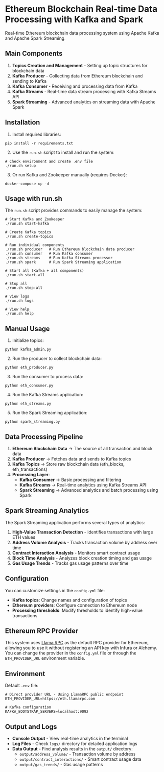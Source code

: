 # Ethereum Blockchain Real-time Data Processing with Kafka and Spark

Real-time Ethereum blockchain data processing system using Apache Kafka and Apache Spark Streaming.

## Main Components

1. **Topics Creation and Management** - Setting up topic structures for blockchain data
2. **Kafka Producer** - Collecting data from Ethereum blockchain and sending to Kafka
3. **Kafka Consumer** - Receiving and processing data from Kafka
4. **Kafka Streams** - Real-time data stream processing with Kafka Streams API
5. **Spark Streaming** - Advanced analytics on streaming data with Apache Spark

## Installation

1. Install required libraries:
```
pip install -r requirements.txt
```

2. Use the `run.sh` script to install and run the system:
```
# Check environment and create .env file
./run.sh setup
```

3. Or run Kafka and Zookeeper manually (requires Docker):
```
docker-compose up -d
```

## Usage with run.sh

The `run.sh` script provides commands to easily manage the system:

```
# Start Kafka and Zookeeper
./run.sh start-kafka

# Create Kafka topics
./run.sh create-topics

# Run individual components
./run.sh producer   # Run Ethereum blockchain data producer
./run.sh consumer   # Run Kafka consumer
./run.sh streams    # Run Kafka Streams processor
./run.sh spark      # Run Spark Streaming application

# Start all (Kafka + all components)
./run.sh start-all

# Stop all
./run.sh stop-all

# View logs
./run.sh logs

# View help
./run.sh help
```

## Manual Usage

1. Initialize topics:
```
python kafka_admin.py
```

2. Run the producer to collect blockchain data:
```
python eth_producer.py
```

3. Run the consumer to process data:
```
python eth_consumer.py
```

4. Run the Kafka Streams application:
```
python eth_streams.py
```

5. Run the Spark Streaming application:
```
python spark_streaming.py
```

## Data Processing Pipeline

1. **Ethereum Blockchain Data** → The source of all transaction and block data
2. **Kafka Producer** → Fetches data and sends to Kafka topics
3. **Kafka Topics** → Store raw blockchain data (eth_blocks, eth_transactions)
4. **Processing Layer**:
   - **Kafka Consumer** → Basic processing and filtering
   - **Kafka Streams** → Real-time analytics using Kafka Streams API
   - **Spark Streaming** → Advanced analytics and batch processing using Spark

## Spark Streaming Analytics

The Spark Streaming application performs several types of analytics:

1. **High-Value Transaction Detection** - Identifies transactions with large ETH values
2. **Address Volume Analysis** - Tracks transaction volume by address over time
3. **Contract Interaction Analysis** - Monitors smart contract usage
4. **Block Time Analysis** - Analyzes block creation timing and gas usage
5. **Gas Usage Trends** - Tracks gas usage patterns over time

## Configuration

You can customize settings in the `config.yml` file:

- **Kafka topics**: Change names and configuration of topics
- **Ethereum providers**: Configure connection to Ethereum node
- **Processing thresholds**: Modify thresholds to identify high-value transactions

## Ethereum RPC Provider

This system uses [Llama RPC](https://eth.llamarpc.com) as the default RPC provider for Ethereum, allowing you to use it without registering an API key with Infura or Alchemy. You can change the provider in the `config.yml` file or through the `ETH_PROVIDER_URL` environment variable.

## Environment

Default `.env` file:

```
# Direct provider URL - Using LlamaRPC public endpoint
ETH_PROVIDER_URL=https://eth.llamarpc.com

# Kafka configuration
KAFKA_BOOTSTRAP_SERVERS=localhost:9092
```

## Output and Logs

- **Console Output** - View real-time analytics in the terminal
- **Log Files** - Check `logs/` directory for detailed application logs
- **Data Output** - Find analysis results in the `output/` directory:
  - `output/address_volume/` - Transaction volume by address
  - `output/contract_interactions/` - Smart contract usage data
  - `output/gas_trends/` - Gas usage patterns 